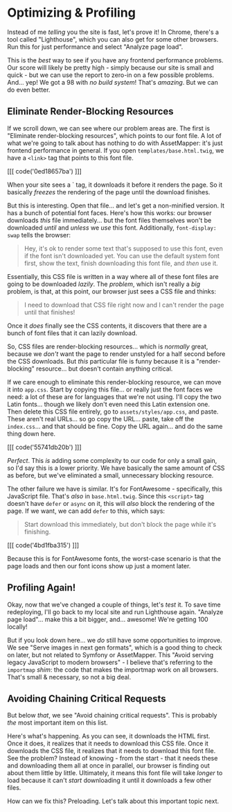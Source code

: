 # Optimizing & Profiling

Instead of me *telling* you the site is fast, let's prove it! In Chrome, there's
a tool called "Lighthouse", which you can also get for some other browsers.
Run this for just performance and select "Analyze page load".

This is the *best* way to see if you have any frontend performance problems. Our score
will likely be pretty high - simply because our site is small and quick - but
we can use the report to zero-in on a few possible problems. And... yep! We got
a 98 with *no build system*! That's *amazing*. But we can do even better.

## Eliminate Render-Blocking Resources

If we scroll down, we can see where our problem areas are. The first
is "Eliminate render-blocking resources", which points to our font file.
A lot of what we're going to talk about has nothing to do with AssetMapper: it's
just frontend performance in general. If you open `templates/base.html.twig`, we
have a `<link>` tag that points to this font file. 

[[[ code('0ed18657ba') ]]]

When your site sees a `<link rel="stylesheet"> tag, it downloads it before it 
renders the page. So it basically *freezes* the rendering of the page until 
the download finishes.

But this is interesting. Open that file... and let's get a non-minified version.
It has a bunch of potential font faces. Here's how this works: our browser
downloads *this* file immediately... but the font files themselves won't be downloaded
*until* and *unless* we *use* this font. Additionally, `font-display: swap` tells
the browser:

> Hey, it's ok to render some text that's supposed to use this font, even if the
> font isn't downloaded yet. You can use the default system font first, show the
> text, finish downloading this font file, and *then* use it.

Essentially, this CSS file is written in a way where all of these font files are
going to be downloaded *lazily*. The *problem*, which isn't really a *big* problem,
is that, at this point, our browser just sees a CSS file and thinks:

> I need to download that CSS file right now and I can't render the page until
> that finishes!

Once it *does* finally see the CSS contents, it discovers that there are a bunch
of font files that it can lazily download.

So, CSS files are render-blocking resources... which is *normally* great, because
we *don't* want the page to render unstyled for a half second before the CSS
downloads. But *this* particular file is funny because it is a "render-blocking"
resource... but doesn't contain anything critical.

If we care enough to eliminate this render-blocking resource, we can move it
into `app.css`. Start by copying this file... or really just the font faces
we need: a lot of these are for languages that we're not using. I'll copy the
two Latin fonts... though we likely don't even need this Latin extension one.
Then delete this CSS file entirely, go to `assets/styles/app.css`, and paste.
These aren't real URLs... so go copy the URL... paste, take off the `index.css`...
and that should be fine. Copy the URL again... and do the same thing down here.

[[[ code('55741db20b') ]]]

*Perfect*. This *is* adding some complexity to our code for only a small gain, so I'd
say this is a lower priority. We have basically the same amount of CSS as before,
but we've eliminated a small, unnecessary blocking resource.

The other failure we have is similar. It's for FontAwesome - specifically, this
JavaScript file. That's *also* in `base.html.twig`. Since this `<script>` tag doesn't
have `defer` or `async` on it, this will *also* block the rendering of the page.
If we want, we can add `defer` to this, which says:

> Start download this immediately, but don't block the page while it's finishing.

[[[ code('4bd1fba315') ]]]

Because this is for FontAwesome fonts, the worst-case scenario is that the page loads
and then our font icons show up just a moment later.

## Profiling Again!

Okay, now that we've changed a couple of things, let's *test* it. To save time
redeploying, I'll go back to my local site and run Lighthouse again.
"Analyze page load"... make this a bit bigger, and... awesome! We're getting
100 locally!

But if you look down here... we *do* still have some opportunities to improve.
We see "Serve images in next gen formats", which is a good thing to check on later,
but not related to Symfony or AssetMapper. This "Avoid serving legacy JavaScript
to modern browsers" - I believe that's referring to the `importmap` *shim*: the
code that makes the importmap work on all browsers. That's small & necessary,
so not a big deal.

## Avoiding Chaining Critical Requests

But below *that*, we see "Avoid chaining critical requests". This is probably *the*
most important item on this list.

Here's what's happening. As you can see, it downloads the HTML first. Once it
does, it realizes that it needs to download this CSS file. Once it downloads the
CSS file, it realizes that it needs to download this font file. See the problem?
Instead of knowing - from the start - that it needs these and downloading them
all at once in parallel, our browser is finding out about them little by little.
Ultimately, it means this font file will take *longer* to load because it can't
*start* downloading it until it downloads a few other files.

How can we fix this? Preloading. Let's talk about this important topic next.
